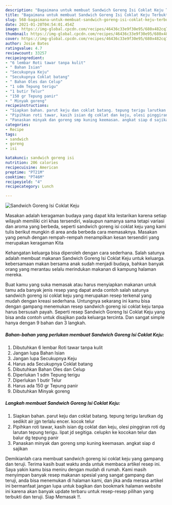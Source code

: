 ```yaml
---
description: "Bagaimana untuk membuat Sandwich Goreng Isi Coklat Keju Terbukti"
title: "Bagaimana untuk membuat Sandwich Goreng Isi Coklat Keju Terbukti"
slug: 568-bagaimana-untuk-membuat-sandwich-goreng-isi-coklat-keju-terbukti
date: 2021-01-28T04:54:01.454Z
image: https://img-global.cpcdn.com/recipes/46436c33e9f30e95/680x482cq70/sandwich-goreng-isi-coklat-keju-foto-resep-utama.jpg
thumbnail: https://img-global.cpcdn.com/recipes/46436c33e9f30e95/680x482cq70/sandwich-goreng-isi-coklat-keju-foto-resep-utama.jpg
cover: https://img-global.cpcdn.com/recipes/46436c33e9f30e95/680x482cq70/sandwich-goreng-isi-coklat-keju-foto-resep-utama.jpg
author: Josie Bates
ratingvalue: 4.7
reviewcount: 33257
recipeingredient:
- "6 lembar Roti tawar tanpa kulit"
- " Bahan Isian"
- "Secukupnya Keju"
- "Secukupnya Coklat batang"
- " Bahan Oles dan Celup"
- "1 sdm Tepung terigu"
- "1 butir Telur"
- "150 gr Tepung panir"
- " Minyak goreng"
recipeinstructions:
- "Siapkan bahan. parut keju dan coklat batang. tepung terigu larutkan dg sedikit air jgn terlalu encer. kocok telur"
- "Pipihkan roti tawar, kasih isian dg coklat dan keju, olesi pinggiran roti dg larutan tepung terigu. lipat jd segitiga. celupkn ke kocokan telur dan balur dg tepung panir"
- "Panaskan minyak dan goreng smp kuning keemasan. angkat siap d sajikan"
categories:
- Recipe
tags:
- sandwich
- goreng
- isi

katakunci: sandwich goreng isi 
nutrition: 206 calories
recipecuisine: American
preptime: "PT21M"
cooktime: "PT46M"
recipeyield: "4"
recipecategory: Lunch

---
```



![Sandwich Goreng Isi Coklat Keju](https://img-global.cpcdn.com/recipes/46436c33e9f30e95/680x482cq70/sandwich-goreng-isi-coklat-keju-foto-resep-utama.jpg)

Masakan adalah keragaman budaya yang dapat kita lestarikan karena setiap wilayah memiliki ciri khas tersendiri, walaupun namanya sama tetapi variasi dan aroma yang berbeda, seperti sandwich goreng isi coklat keju yang kami tulis berikut mungkin di area anda berbeda cara memasaknya. Masakan yang penuh dengan rempah-rempah menampilkan kesan tersendiri yang merupakan keragaman Kita



Kehangatan keluarga bisa diperoleh dengan cara sederhana. Salah satunya adalah membuat makanan Sandwich Goreng Isi Coklat Keju untuk keluarga. kebersamaan makan bersama anak sudah menjadi budaya, bahkan banyak orang yang merantau selalu merindukan makanan di kampung halaman mereka.

Buat kamu yang suka memasak atau harus menyiapkan makanan untuk tamu ada banyak jenis resep yang dapat anda contoh salah satunya sandwich goreng isi coklat keju yang merupakan resep terkenal yang mudah dengan kreasi sederhana. Untungnya sekarang ini kamu bisa dengan gampang menemukan resep sandwich goreng isi coklat keju tanpa harus bersusah payah.
Seperti resep Sandwich Goreng Isi Coklat Keju yang bisa anda contoh untuk disajikan pada keluarga tercinta. Dan sangat simple hanya dengan 9 bahan dan 3 langkah.


<!--inarticleads1-->

##### Bahan-bahan yang perlukan membuat Sandwich Goreng Isi Coklat Keju:

1. Dibutuhkan 6 lembar Roti tawar tanpa kulit
1. Jangan lupa  Bahan Isian
1. Jangan lupa Secukupnya Keju
1. Harus ada Secukupnya Coklat batang
1. Dibutuhkan  Bahan Oles dan Celup
1. Diperlukan 1 sdm Tepung terigu
1. Diperlukan 1 butir Telur
1. Harus ada 150 gr Tepung panir
1. Dibutuhkan  Minyak goreng




<!--inarticleads2-->

##### Langkah membuat  Sandwich Goreng Isi Coklat Keju:

1. Siapkan bahan. parut keju dan coklat batang. tepung terigu larutkan dg sedikit air jgn terlalu encer. kocok telur
1. Pipihkan roti tawar, kasih isian dg coklat dan keju, olesi pinggiran roti dg larutan tepung terigu. lipat jd segitiga. celupkn ke kocokan telur dan balur dg tepung panir
1. Panaskan minyak dan goreng smp kuning keemasan. angkat siap d sajikan




Demikianlah cara membuat sandwich goreng isi coklat keju yang gampang dan teruji. Terima kasih buat waktu anda untuk membaca artikel resep ini. Saya yakin kamu bisa meniru dengan mudah di rumah. Kami masih menyimpan banyak resep makanan spesial yang sangat gampang dan teruji, anda bisa menemukan di halaman kami, dan jika anda merasa artikel ini bermanfaat jangan lupa untuk bagikan dan bookmark halaman website ini karena akan banyak update terbaru untuk resep-resep pilihan yang terbukti dan teruji. Siap Memasak !!. 
